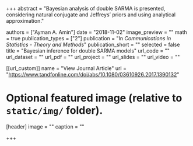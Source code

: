 +++
abstract = "Bayesian analysis of double SARMA is presented,  considering natural conjugate and Jeffreys’ priors and using analytical approximation."

authors = ["Ayman A. Amin"]
date = "2018-11-02"
image_preview = ""
math = true
publication_types = ["2"]
publication = "In *Communications in Statistics - Theory and Methods*"
publication_short = ""
selected = false
title = "Bayesian inference for double SARMA models"
url_code = ""
url_dataset = ""
url_pdf = ""
url_project = ""
url_slides = ""
url_video = ""

[[url_custom]]
name = "View Journal Article"
url = "https://www.tandfonline.com/doi/abs/10.1080/03610926.2017.1390132"

# Optional featured image (relative to `static/img/` folder).
[header]
image = ""
caption = ""

+++
